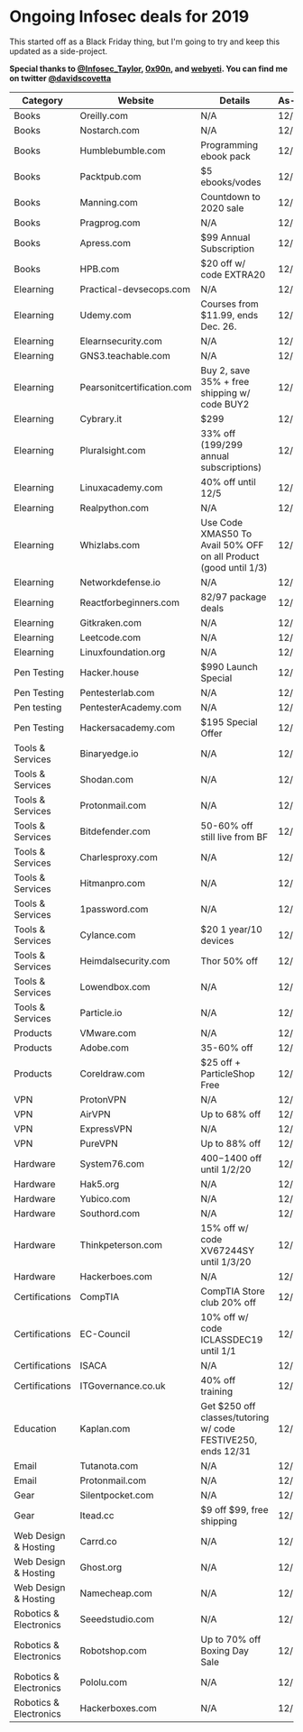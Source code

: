 # Ongoing Infosec deals for 2019
This started off as a Black Friday thing, but I'm going to try and keep this updated as a side-project.

**Special thanks to [@Infosec_Taylor](https://twitter.com/Infosec_Taylor/), [0x90n](https://github.com/0x90n/InfoSec-Black-Friday/blob/master/README.md), and [webyeti](https://www.webyeti.ninja/blog/hackerblkfri). You can find me on twitter [@davidscovetta](https://twitter.com/davidscovetta)**

| Category | Website | Details | As-of | Link |
| -------- | ------- | ------- | ----- | ---- |
| Books | Oreilly.com | N/A | 12/25 | N/A |
| Books | Nostarch.com | N/A | 12/25 | N/A|
| Books | Humblebumble.com | Programming ebook pack | 12/25 | [link](https://www.humblebundle.com/books/oreilly-classics-oreilly-books?hmb_source=humble_home&hmb_medium=product_tile&hmb_campaign=mosaic_section_2_layout_index_6_layout_type_twos_tile_index_2_c_oreillyclassicsoreilly_bookbundle) | 
| Books | Packtpub.com | $5 ebooks/vodes | 12/25 | [link](https://www.packtpub.com/all-products) |
| Books | Manning.com | Countdown to 2020 sale | 12/25 | [link](https://www.manning.com/news/countdown-to-2020) |
| Books | Pragprog.com | N/A | 12/25 | N/A |
| Books | Apress.com | $99 Annual Subscription | 12/25 | [link](https://www.apress.com/us/apress-access) |
| Books | HPB.com | $20 off w/ code EXTRA20 | 12/27 | [link](https://www.hpb.com) |
| Elearning | Practical-devsecops.com | N/A | 12/25 | N/A |
| Elearning | Udemy.com | Courses from $11.99, ends Dec. 26. | 12/25 | [link](https://www.udemy.com) |
| Elearning | Elearnsecurity.com | N/A | 12/25 | N/A |
| Elearning | GNS3.teachable.com | N/A | 12/25 | N/A |
| Elearning | Pearsonitcertification.com | Buy 2, save 35% + free shipping w/ code BUY2 | 12/25 | [link](http://www.pearsonitcertification.com/) |
| Elearning | Cybrary.it | $299 | 12/25 | [link](https://www.cybrary.it/) |
| Elearning | Pluralsight.com | 33% off ($199/$299 annual subscriptions) | 12/25 | [link](https://www.pluralsight.com/offer/2019/end-of-year) |
| Elearning | Linuxacademy.com | 40% off until 12/5 | 12/25 | [link](https://linuxacademy.com/pricing/individual/) |
| Elearning | Realpython.com | N/A | 12/25 | N/A |
| Elearning | Whizlabs.com | Use Code XMAS50 To Avail 50% OFF on all Product (good until 1/3) | 12/25 | [link](https://www.whizlabs.com/) |
| Elearning | Networkdefense.io | N/A | 12/25 | N/A |
| Elearning | Reactforbeginners.com | $82/$97 package deals | 12/25 | [link](https://reactforbeginners.com/) |
| Elearning | Gitkraken.com | N/A | 12/25 | N/A |
| Elearning | Leetcode.com | N/A | 12/25 | N/A |
| Elearning | Linuxfoundation.org | N/A | 12/27 | N/A |
| Pen Testing | Hacker.house | $990 Launch Special | 12/25 | [link](https://hacker.house/training/) |
| Pen Testing | Pentesterlab.com | N/A | 12/25 | N/A |
| Pen testing | PentesterAcademy.com | N/A | 12/27 | N/A |
| Pen Testing | Hackersacademy.com | $195 Special Offer | 12/25 | [link](https://www.hackersacademy.com/bundles?bundle_id=special-offer) |
| Tools & Services | Binaryedge.io | N/A | 12/27 | N/A |
| Tools & Services | Shodan.com | N/A | 12/25 | N/A |
| Tools & Services | Protonmail.com | N/A | 12/5 | N/A |
| Tools & Services | Bitdefender.com | 50-60% off still live from BF | 12/25 | [link](https://www.bitdefender.com/media/html/consumer/new/Black-Friday-2019-opt/) |
| Tools & Services | Charlesproxy.com | N/A | 12/25 | N/A |
| Tools & Services | Hitmanpro.com | N/A | 12/25 | N/A |
| Tools & Services | 1password.com | N/A | 12/25 | N/A |
| Tools & Services | Cylance.com | $20 1 year/10 devices | 12/25 | [link](https://shop.cylance.com/us) |
| Tools & Services | Heimdalsecurity.com | Thor 50% off | 12/25 | [link](https://heimdalsecurity.com/en/products/thor-premium-home) |
| Tools & Services | Lowendbox.com | N/A | 12/25 | N/A |
| Tools & Services | Particle.io | N/A | 12/27 | N/A |
| Products | VMware.com | N/A | 12/25 | N/A |
| Products | Adobe.com | 35-60% off | 12/25 | [link](https://www.adobe.com/products/special-offers.html) |
| Products | Coreldraw.com | $25 off + ParticleShop Free | 12/27 | [link](https://www.coreldraw.com/en/special-offers/) |
| VPN | ProtonVPN | N/A | 12/25 | N/A |
| VPN | AirVPN | Up to 68% off | 12/25 | [link](https://airvpn.org/buy/) |
| VPN | ExpressVPN | N/A | 12/25 | N/A |
| VPN | PureVPN | Up to 88% off | 12/25 | [link](https://www.purevpn.com/order) |
| Hardware | System76.com | $400-$1400 off until 1/2/20 | 12/25 | [link](https://system76.com/) |
| Hardware | Hak5.org | N/A | 12/27 | N/A |
| Hardware | Yubico.com | N/A | 12/25 | N/A |
| Hardware | Southord.com | N/A | 12/25 | N/A |
| Hardware | Thinkpeterson.com | 15% off w/ code XV67244SY until 1/3/20 | 12/25 | [link](https://www.thinkpeterson.com/) |
| Hardware | Hackerboes.com | N/A | 12/27 | N/A |
| Certifications| CompTIA | CompTIA Store club 20% off | 12/25 | [link](https://store.comptia.org/comptia-store-club/p/ITPR-0020-ANNS-2019) |
| Certifications | EC-Council | 10% off w/ code ICLASSDEC19 until 1/1 | 12/25 | [link](https://iclass.eccouncil.org/iclass-specials/) |
| Certifications | ISACA | N/A | 12/25 | N/A |
| Certifications | ITGovernance.co.uk | 40% off training  | 12/25 | [link](https://www.itgovernance.co.uk/shop/category/get-40-offselectedclassroom-and-live-online-training-courses?promo_name=40_Off_Dec&promo_id=Site_Wide&promo_creative=Banner&promo_position=Static_Banner) |
| Education | Kaplan.com | Get $250 off classes/tutoring w/ code FESTIVE250, ends 12/31 | 12/25 | [link](https://www.haptest.com/gre) |
| Email | Tutanota.com | N/A | 12/27 | N/A |
| Email | Protonmail.com | N/A | 12/5 | N/A |
| Gear | Silentpocket.com | N/A | 12/25 | N/A |
| Gear | Itead.cc | $9 off $99, free shipping | 12/27 | [link](https://www.itead.cc/merry-christmas#utm_source=itead) |
| Web Design & Hosting | Carrd.co | N/A | 12/27 | N/A |
| Web Design & Hosting | Ghost.org | N/A | 12/27 | N/A |
| Web Design & Hosting | Namecheap.com | N/A | 12/27 | N/A |
| Robotics & Electronics | Seeedstudio.com | N/A | 12/25 | N/A |
| Robotics & Electronics | Robotshop.com | Up to 70% off Boxing Day Sale | 12/25 | [link](https://www.robotshop.com/en/boxing-day-sale.html) |
| Robotics & Electronics | Pololu.com | N/A | 12/25 | N/A |
| Robotics & Electronics | Hackerboxes.com | N/A | 12/25 | N/A |

